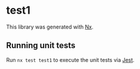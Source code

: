 # test1

This library was generated with [Nx](https://nx.dev).

## Running unit tests

Run `nx test test1` to execute the unit tests via [Jest](https://jestjs.io).
